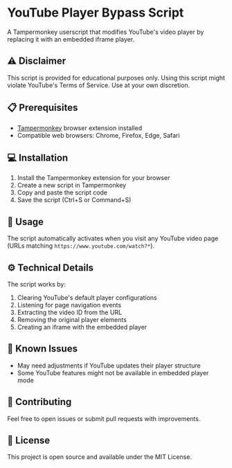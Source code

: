 # YouTube Player Bypass Script

A Tampermonkey userscript that modifies YouTube's video player by replacing it with an embedded iframe player.

## ⚠️ Disclaimer

This script is provided for educational purposes only. Using this script might violate YouTube's Terms of Service. Use at your own discretion.

## 📋 Prerequisites

- [Tampermonkey](https://www.tampermonkey.net/) browser extension installed
- Compatible web browsers: Chrome, Firefox, Edge, Safari

## 💻 Installation

1. Install the Tampermonkey extension for your browser
2. Create a new script in Tampermonkey
3. Copy and paste the script code
4. Save the script (Ctrl+S or Command+S)

## 🔧 Usage

The script automatically activates when you visit any YouTube video page (URLs matching `https://www.youtube.com/watch?*`).

## ⚙️ Technical Details

The script works by:
1. Clearing YouTube's default player configurations
2. Listening for page navigation events
3. Extracting the video ID from the URL
4. Removing the original player elements
5. Creating an iframe with the embedded player

## 🐛 Known Issues

- May need adjustments if YouTube updates their player structure
- Some YouTube features might not be available in embedded player mode

## 👥 Contributing

Feel free to open issues or submit pull requests with improvements.

## 📝 License

This project is open source and available under the MIT License.
